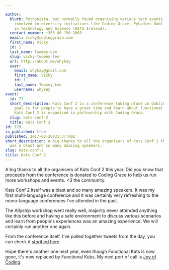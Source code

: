 ```yaml
---

author:
  blurb: Pythonista, but normally found organising various tech events, and now heavily
    involved in diversity initiatives like Coding Grace, PyLadies Dublin, and Women
    in Technology and Science (WITS Ireland).
  contact_number: +353 86 150 2003
  email: vicky@codinggrace.com
  first_name: Vicky
  id: 1
  last_name: Twomey-Lee
  slug: vicky-twomey-lee
  url: http://about.me/whykay
  user:
    email: whykay@gmail.com
    first_name: Vicky
    id: 1
    last_name: Twomey-Lee
    username: whykay
event:
  id: 77
  short_description: Kats Conf 2 is a conference taking place in Dublin who's main
    goal is for people to have a great time and learn about functional programming.
    Kats Conf 2 is organised in partnership with Coding Grace.
  slug: kats-conf-2
  title: Kats Conf 2
id: 129
is_published: true
published: 2017-02-26T21:37:00Z
short_description: A big thanks to all the organisers of Kats Conf 2 this year. It
  was a blast and so many amazing speakers.
slug: kats-conf-2
title: Kats Conf 2
---
```


A big thanks to all the organisers of Kats Conf 2 this year. Did you know that proceeds from the conference is donated to Coding Grace to help us run more workshops and events. <3 the community. 

Kats Conf 2 itself was a blast and so many amazing speakers. It was my first multi-language conference and it was certainly very refreshing to the mono-language conferences I've attended in the past.

The Allyship workshop went really well, majority never attended anything like this before and having a safe environment to discuss various scenarios and learn from people's experiences was an amazing experience. We will certainly run another one again. 

From the conference itself, I've pulled together tweets from the day, you can check it [storified here](https://storify.com/whykay/kats-conf-2).

Hope there's another one next year, even though Functional Kats is now gone, it's now replaced by Functional Kubs. My next port of call is [Joy of Coding](http://joyofcoding.org/).